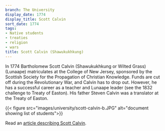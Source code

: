 ```yaml
---
branch: The University
display_date: 1774
display_title: Scott Calvin
sort_date: 1774
tags:
- Native students
- treaties
- religion
- wars
title: Scott Calvin (Shawukukhkung)
---
```


In 1774 Bartholomew Scott Calvin (Shawukukhkung or Wilted Grass) (Lunaape) matriculates at the College of New Jersey, sponsored by the Scottish Society for the Propagation of Christian Knowledge. Funds are cut off during the Revolutionary War, and Calvin has to drop out. However, he has a successful career as a teacher and Lunaape leader (see the 1832 challenge to Treaty of Easton). His father Steven Calvin was a translator at the Treaty of Easton.

{{< figure src="images/university/scott-calvin-b.JPG" alt="document showing list of students">}}

Read an [article describing Scott Calvin](https://drive.google.com/file/d/1bO3Ky5J7rm-c-ZazAR1vJElYD5vVdho5/view).
